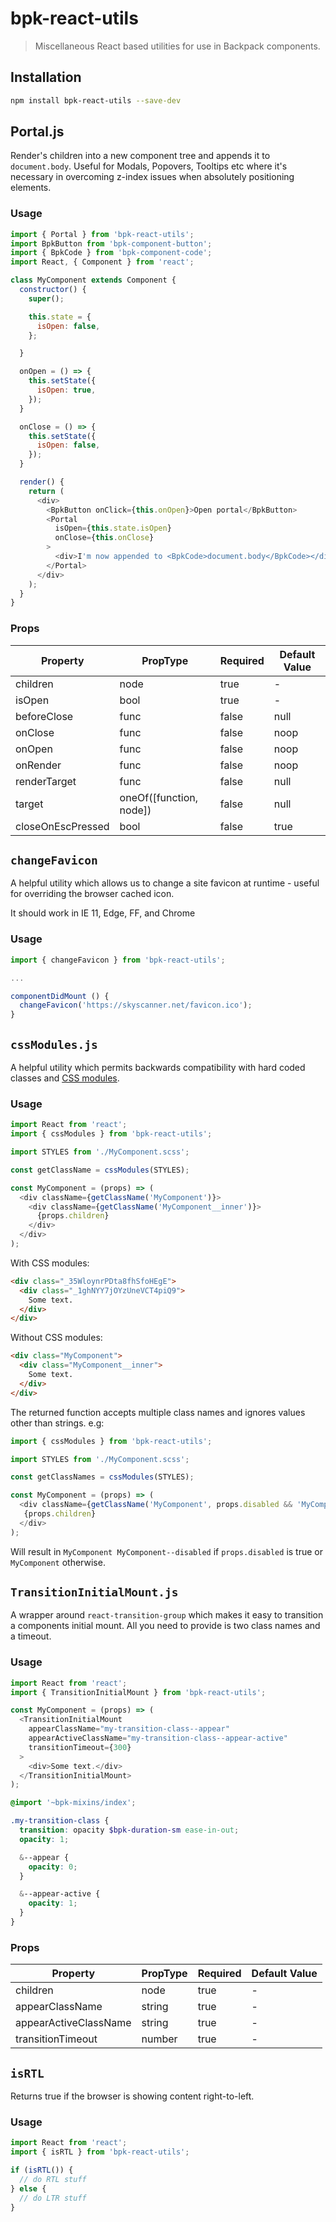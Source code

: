 # bpk-react-utils

> Miscellaneous React based utilities for use in Backpack components.

## Installation

```sh
npm install bpk-react-utils --save-dev
```

## Portal.js

Render's children into a new component tree and appends it to `document.body`. Useful for Modals, Popovers, Tooltips etc where
it's necessary in overcoming z-index issues when absolutely positioning elements.

### Usage

```js
import { Portal } from 'bpk-react-utils';
import BpkButton from 'bpk-component-button';
import { BpkCode } from 'bpk-component-code';
import React, { Component } from 'react';

class MyComponent extends Component {
  constructor() {
    super();

    this.state = {
      isOpen: false,
    };

  }

  onOpen = () => {
    this.setState({
      isOpen: true,
    });
  }

  onClose = () => {
    this.setState({
      isOpen: false,
    });
  }

  render() {
    return (
      <div>
        <BpkButton onClick={this.onOpen}>Open portal</BpkButton>
        <Portal
          isOpen={this.state.isOpen}
          onClose={this.onClose}
        >
          <div>I'm now appended to <BpkCode>document.body</BpkCode></div>
        </Portal>
      </div>
    );
  }
}
```

### Props

| Property              | PropType                | Required | Default Value |
| --------------------- | ----------------------- | -------- | ------------- |
| children              | node                    | true     | -             |
| isOpen                | bool                    | true     | -             |
| beforeClose           | func                    | false    | null          |
| onClose               | func                    | false    | noop          |
| onOpen                | func                    | false    | noop          |
| onRender              | func                    | false    | noop          |
| renderTarget          | func                    | false    | null          |
| target                | oneOf([function, node]) | false    | null          |
| closeOnEscPressed     | bool                    | false    | true          |

## `changeFavicon`

A helpful utility which allows us to change a site favicon at runtime - useful for overriding the browser cached icon.

It should work in IE 11, Edge, FF, and Chrome

### Usage

```js
import { changeFavicon } from 'bpk-react-utils';

...

componentDidMount () {
  changeFavicon('https://skyscanner.net/favicon.ico');
}
```

## `cssModules.js`

A helpful utility which permits backwards compatibility with hard coded classes and [CSS modules](https://github.com/css-modules/css-modules).

### Usage

```js
import React from 'react';
import { cssModules } from 'bpk-react-utils';

import STYLES from './MyComponent.scss';

const getClassName = cssModules(STYLES);

const MyComponent = (props) => (
  <div className={getClassName('MyComponent')}>
    <div className={getClassName('MyComponent__inner')}>
      {props.children}
    </div>
  </div>
);
```

With CSS modules:

```html
<div class="_35WloynrPDta8fhSfoHEgE">
  <div class="_1ghNYY7jOYzUneVCT4piQ9">
    Some text.
  </div>
</div>
```

Without CSS modules:

```html
<div class="MyComponent">
  <div class="MyComponent__inner">
    Some text.
  </div>
</div>
```

The returned function accepts multiple class names and ignores values other than strings. e.g:

```js
import { cssModules } from 'bpk-react-utils';

import STYLES from './MyComponent.scss';

const getClassNames = cssModules(STYLES);

const MyComponent = (props) => (
  <div className={getClassName('MyComponent', props.disabled && 'MyComponent--disabled')}>
   {props.children}
  </div>
);
```

Will result in `MyComponent MyComponent--disabled` if `props.disabled` is true or `MyComponent` otherwise.

## `TransitionInitialMount.js`

A wrapper around `react-transition-group` which makes it easy to transition a
components initial mount. All you need to provide is two class names and a timeout.

### Usage

```js
import React from 'react';
import { TransitionInitialMount } from 'bpk-react-utils';

const MyComponent = (props) => (
  <TransitionInitialMount
    appearClassName="my-transition-class--appear"
    appearActiveClassName="my-transition-class--appear-active"
    transitionTimeout={300}
  >
    <div>Some text.</div>
  </TransitionInitialMount>
);
```

```scss
@import '~bpk-mixins/index';

.my-transition-class {
  transition: opacity $bpk-duration-sm ease-in-out;
  opacity: 1;

  &--appear {
    opacity: 0;
  }

  &--appear-active {
    opacity: 1;
  }
}
```

### Props

| Property              | PropType | Required | Default Value |
| --------------------- | -------- | -------- | ------------- |
| children              | node     | true     | -             |
| appearClassName       | string   | true     | -             |
| appearActiveClassName | string   | true     | -             |
| transitionTimeout     | number   | true     | -             |

## `isRTL`

Returns true if the browser is showing content right-to-left.

### Usage

```js
import React from 'react';
import { isRTL } from 'bpk-react-utils';

if (isRTL()) {
  // do RTL stuff
} else {
  // do LTR stuff
}
```
